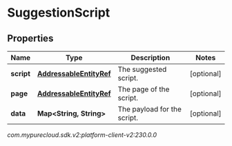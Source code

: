 # SuggestionScript


## Properties

| Name | Type | Description | Notes |
| ------------ | ------------- | ------------- | ------------- |
| **script** | [**AddressableEntityRef**](AddressableEntityRef) | The suggested script. |  [optional] |
| **page** | [**AddressableEntityRef**](AddressableEntityRef) | The page of the script. |  [optional] |
| **data** | **Map&lt;String, String&gt;** | The payload for the script. |  [optional] |




_com.mypurecloud.sdk.v2:platform-client-v2:230.0.0_
